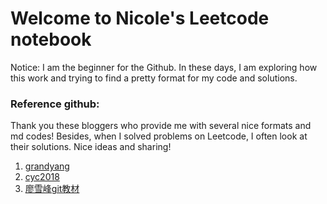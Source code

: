 # Welcome to Nicole's Leetcode notebook

Notice: I am the beginner for the Github. In these days, I am exploring how this work and trying to find a pretty format for my code and solutions. 

### Reference github:

Thank you these bloggers who provide me with several nice formats and md codes! Besides, when I solved problems on Leetcode, I often look at their solutions. Nice ideas and sharing!

1. [grandyang](https://github.com/grandyang/leetcode)
2. [cyc2018](https://github.com/CyC2018/CS-Notes/blob/master/notes/Leetcode%20题解%20-%20目录.md)
3. [廖雪峰git教材](https://www.liaoxuefeng.com/wiki/896043488029600/896827951938304)
